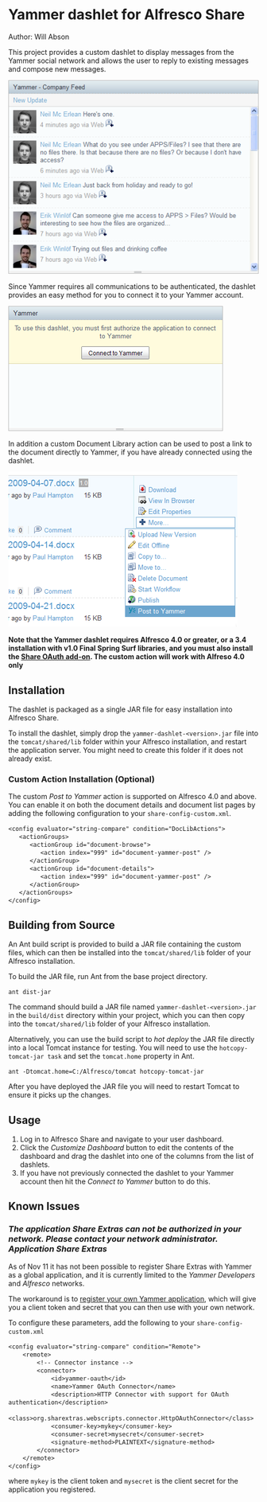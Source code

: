 Yammer dashlet for Alfresco Share
======================================

Author: Will Abson

This project provides a custom dashlet to display messages from the Yammer social network and allows the user to reply to existing messages and compose new messages.

![Yammer Dashlet](screenshots/yammer-dashlet.png)

Since Yammer requires all communications to be authenticated, the dashlet provides an easy method for you to connect it to your Yammer account.

![Connect to Yammer action](screenshots/yammer-authorize.png)

In addition a custom Document Library action can be used to post a link to the document directly to Yammer, if you have already connected using the dashlet.

![Yammer Document Library Action](screenshots/yammer-doclib-action.png)

**Note that the Yammer dashlet requires Alfresco 4.0 or greater, or a 3.4 installation with v1.0 Final Spring Surf libraries, and you must also install the [Share OAuth add-on](https://github.com/share-extras/share-oauth). The custom action will work with Alfreso 4.0 only**

Installation
------------

The dashlet is packaged as a single JAR file for easy installation into Alfresco Share.

To install the dashlet, simply drop the `yammer-dashlet-<version>.jar` file into the `tomcat/shared/lib` folder within your Alfresco installation, and restart the application server. You might need to create this folder if it does not already exist.

### Custom Action Installation (Optional)

The custom _Post to Yammer_ action is supported on Alfresco 4.0 and above. You can enable it on both the document details and document list pages by adding the following configuration to your `share-config-custom.xml`.

    <config evaluator="string-compare" condition="DocLibActions">
       <actionGroups>
          <actionGroup id="document-browse">
             <action index="999" id="document-yammer-post" />
          </actionGroup>
          <actionGroup id="document-details">
             <action index="999" id="document-yammer-post" />
          </actionGroup>
       </actionGroups>
    </config>

Building from Source
--------------------

An Ant build script is provided to build a JAR file containing the custom files, which can then be installed into the `tomcat/shared/lib` folder of your Alfresco installation.

To build the JAR file, run Ant from the base project directory.

    ant dist-jar

The command should build a JAR file named `yammer-dashlet-<version>.jar` in the `build/dist` directory within your project, which you can then copy into the `tomcat/shared/lib` folder of your Alfresco installation.

Alternatively, you can use the build script to _hot deploy_ the JAR file directly into a local Tomcat instance for testing. You will need to use the `hotcopy-tomcat-jar task` and set the `tomcat.home`
property in Ant.

    ant -Dtomcat.home=C:/Alfresco/tomcat hotcopy-tomcat-jar

After you have deployed the JAR file you will need to restart Tomcat to ensure it picks up the changes.

Usage
-----

  1. Log in to Alfresco Share and navigate to your user dashboard.
  2. Click the _Customize Dashboard_ button to edit the contents of the dashboard and drag the dashlet into one of the columns from the list of dashlets.
  3. If you have not previously connected the dashlet to your Yammer account then hit the _Connect to Yammer_ button to do this.

Known Issues
------------

### _The application Share Extras can not be authorized in your network. Please contact your network administrator. Application Share Extras_

As of Nov 11 it has not been possible to register Share Extras with Yammer as a global application, and it is currently limited to the _Yammer Developers_ and _Alfresco_ networks.

The workaround is to [register your own Yammer application](https://www.yammer.com/client_applications), which will give you a client token and secret that you can then use with your own network.

To configure these parameters, add the following to your `share-config-custom.xml`

    <config evaluator="string-compare" condition="Remote">
        <remote>
            <!-- Connector instance -->
            <connector>
                <id>yammer-oauth</id>
                <name>Yammer OAuth Connector</name>
                <description>HTTP Connector with support for OAuth authentication</description>
                <class>org.sharextras.webscripts.connector.HttpOAuthConnector</class>
                <consumer-key>mykey</consumer-key>
                <consumer-secret>mysecret</consumer-secret>
                <signature-method>PLAINTEXT</signature-method>
            </connector>
        </remote>
    </config>

where `mykey` is the client token and `mysecret` is the client secret for the application you registered.